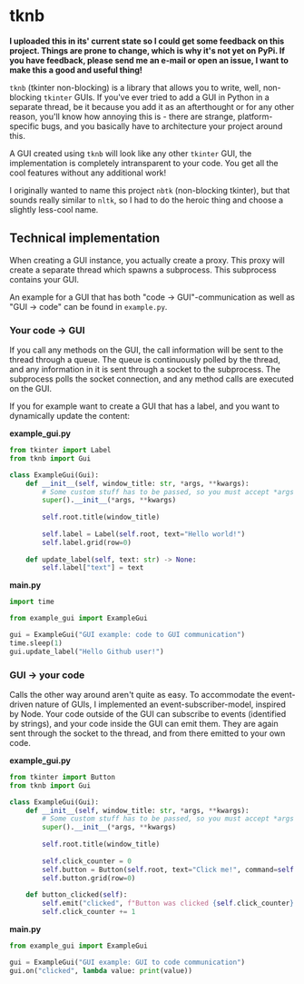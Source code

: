 # tknb
**I uploaded this in its' current state so I could get some feedback on this project.
Things are prone to change, which is why it's not yet on PyPi. If you have feedback, please send me an e-mail or open an issue, I want to make this a good and useful thing!**

`tknb` (tkinter non-blocking) is a library that allows you to write, well, non-blocking `tkinter` GUIs.
If you've ever tried to add a GUI in Python in a separate thread, be it because you add it as an afterthought or for any other reason,
you'll know how annoying this is - there are strange, platform-specific bugs, and you basically have to architecture your project around this.

A GUI created using `tknb` will look like any other `tkinter` GUI, the implementation is completely intransparent to your code.
You get all the cool features without any additional work!

I originally wanted to name this project `nbtk` (non-blocking tkinter), but that sounds really similar to `nltk`, so I had to do the heroic thing and choose a slightly less-cool name.

## Technical implementation
When creating a GUI instance, you actually create a proxy.
This proxy will create a separate thread which spawns a subprocess. This subprocess contains your GUI.

An example for a GUI that has both "code &rarr; GUI"-communication as well as "GUI &rarr; code" can be found in `example.py`.

### Your code &rarr; GUI
If you call any methods on the GUI, the call information will be sent to the thread through a queue.
The queue is continuously polled by the thread, and any information in it is sent through a socket to the subprocess.
The subprocess polls the socket connection, and any method calls are executed on the GUI.

If you for example want to create a GUI that has a label, and you want to dynamically update the content:

**example_gui.py**
```python
from tkinter import Label
from tknb import Gui

class ExampleGui(Gui):
    def __init__(self, window_title: str, *args, **kwargs):
        # Some custom stuff has to be passed, so you must accept *args and **kwargs
        super().__init__(*args, **kwargs)
        
        self.root.title(window_title)
        
        self.label = Label(self.root, text="Hello world!")
        self.label.grid(row=0)
    
    def update_label(self, text: str) -> None:
        self.label["text"] = text
```

**main.py**
```python
import time

from example_gui import ExampleGui

gui = ExampleGui("GUI example: code to GUI communication")
time.sleep(1)
gui.update_label("Hello Github user!")
```

### GUI &rarr; your code
Calls the other way around aren't quite as easy. To accommodate the event-driven nature of GUIs, I implemented an event-subscriber-model, inspired by Node.
Your code outside of the GUI can subscribe to events (identified by strings), and your code inside the GUI can emit them.
They are again sent through the socket to the thread, and from there emitted to your own code.

**example_gui.py**
```python
from tkinter import Button
from tknb import Gui

class ExampleGui(Gui):
    def __init__(self, window_title: str, *args, **kwargs):
        # Some custom stuff has to be passed, so you must accept *args and **kwargs
        super().__init__(*args, **kwargs)
        
        self.root.title(window_title)
        
        self.click_counter = 0
        self.button = Button(self.root, text="Click me!", command=self.button_clicked)
        self.button.grid(row=0)
    
    def button_clicked(self):
        self.emit("clicked", f"Button was clicked {self.click_counter} times!")
        self.click_counter += 1
```

**main.py**
```python
from example_gui import ExampleGui

gui = ExampleGui("GUI example: GUI to code communication")
gui.on("clicked", lambda value: print(value))
```